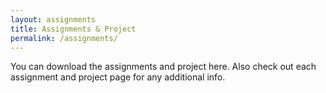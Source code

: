 ```yaml
---
layout: assignments
title: Assignments & Project
permalink: /assignments/
---
```

You can download the assignments and project here. Also check out each assignment and project page for any additional info.
